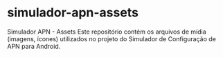 # simulador-apn-assets
Simulador APN - Assets Este repositório contém os arquivos de mídia (imagens, ícones) utilizados no projeto do Simulador de Configuração de APN para Android.
